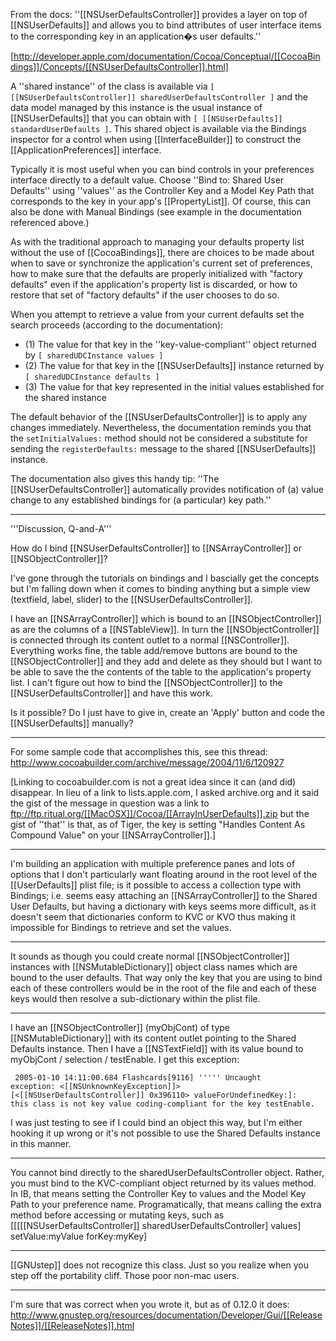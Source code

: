

From the docs: ''[[NSUserDefaultsController]] provides a layer on top of [[NSUserDefaults]] and allows you to bind attributes of user interface items to the corresponding key in an application�s user defaults.''

[http://developer.apple.com/documentation/Cocoa/Conceptual/[[CocoaBindings]]/Concepts/[[NSUserDefaultsController]].html]

A ''shared instance'' of the class is available via <code>[ [[NSUserDefaultsController]] sharedUserDefaultsController ]</code> and the data model managed by this instance is the usual instance of [[NSUserDefaults]] that you can obtain with <code>[ [[NSUserDefaults]] standardUserDefaults ]</code>. This shared object is available via the Bindings inspector for a control when using [[InterfaceBuilder]] to construct the [[ApplicationPreferences]] interface.

Typically it is most useful when you can bind controls in your preferences interface directly to a default value. Choose ''Bind to: Shared User Defaults'' using ''values'' as the Controller Key and a Model Key Path that corresponds to the key in your app's [[PropertyList]]. Of course, this can also be done with Manual Bindings (see example in the documentation referenced above.)

As with the traditional approach to managing your defaults property list without the use of [[CocoaBindings]], there are choices to be made about when to save or synchronize the application's current set of preferences, how to make sure that the defaults are properly initialized with "factory defaults" even if the application's property list is discarded, or how to restore that set of "factory defaults" if the user chooses to do so.

When you attempt to retrieve a value from your current defaults set the search proceeds (according to the documentation):


* (1) The value for that key in the ''key-value-compliant'' object returned by <code>[ sharedUDCInstance values ]</code>
* (2) The value for that key in the [[NSUserDefaults]] instance returned by <code>[ sharedUDCInstance defaults ]</code>
* (3) The value for that key represented in the initial values established for the shared instance


The default behavior of the [[NSUserDefaultsController]] is to apply any changes immediately. Nevertheless, the documentation reminds you that the <code>setInitialValues:</code> method should not be considered a substitute for sending the <code>registerDefaults:</code> message to the shared [[NSUserDefaults]] instance.

The documentation also gives this handy tip: ''The [[NSUserDefaultsController]] automatically provides notification of (a) value change to any established bindings for (a particular) key path.''

----

'''Discussion, Q-and-A'''

How do I bind [[NSUserDefaultsController]] to [[NSArrayController]] or [[NSObjectController]]?

I've gone through the tutorials on bindings and I bascially get the concepts but I'm falling down when it comes to binding anything but a simple view (textfield, label, slider) to the [[NSUserDefaultsController]].

I have an [[NSArrayController]] which is bound to an [[NSObjectController]] as are the columns of a [[NSTableView]]. In turn the [[NSObjectController]] is connected through its content outlet to a normal [[NSController]]. Everything works fine, the table add/remove buttons are bound to the [[NSObjectController]] and they add and delete as they should but I want to be able to save the the contents of the table to the application's property list. I can't figure out how to bind the [[NSObjectController]] to the [[NSUserDefaultsController]] and have this work.

Is it possible? Do I just have to give in, create an 'Apply' button and code the [[NSUserDefaults]] manually? 

----

For some sample code that accomplishes this, see this thread: http://www.cocoabuilder.com/archive/message/2004/11/6/120927

[Linking to cocoabuilder.com is not a great idea since it can (and did) disappear. In lieu of a link to lists.apple.com, I asked archive.org and it said the gist of the message in question was a link to ftp://ftp.ritual.org/[[MacOSX]]/Cocoa/[[ArrayInUserDefaults]].zip but the gist of ''that'' is that, as of Tiger, the key is setting "Handles Content As Compound Value" on your [[NSArrayController]].]

----

I'm building an application with multiple preference panes and lots of options that I don't particularly want floating around in the root level of the [[UserDefaults]] plist file; is it possible to access a collection type with Bindings; i.e. seems easy attaching an [[NSArrayController]] to the Shared User Defaults, but having a dictionary with keys seems more difficult, as it doesn't seem that dictionaries conform to KVC or KVO thus making it impossible for Bindings to retrieve and set the values. 

----

It sounds as though you could create normal [[NSObjectController]] instances with [[NSMutableDictionary]] object class names which are bound to the user defaults.  That way only the key that you are using to bind each of these controllers would be in the root of the file and each of these keys would then resolve a sub-dictionary within the plist file.

----

I have an [[NSObjectController]] (myObjCont) of type [[NSMutableDictionary]] with its content outlet pointing to the Shared Defaults instance. Then I have a [[NSTextField]] with its value bound to myObjCont / selection / testEnable. I get this exception:

<code> 2005-01-10 14:11:00.684 Flashcards[9116] ''''' Uncaught exception: <[[NSUnknownKeyException]]> [<[[NSUserDefaultsController]] 0x396110> valueForUndefinedKey:]: this class is not key value coding-compliant for the key testEnable.
</code>

I was just testing to see if I could bind an object this way, but I'm either hooking it up wrong or it's not possible to use the Shared Defaults instance in this manner.

----

You cannot bind directly to the sharedUserDefaultsController object. Rather, you must bind to the KVC-compliant object returned by its values method. In IB, that means setting the Controller Key to values and the Model Key Path to your preference name. Programatically, that means calling the extra method before accessing or mutating keys, such as [[[[[NSUserDefaultsController]] sharedUserDefaultsController] values] setValue:myValue forKey:myKey]

----

[[GNUstep]] does not recognize this class. Just so you realize when you step off the portability cliff. Those poor non-mac users.

----

I'm sure that was correct when you wrote it, but as of 0.12.0 it does:
http://www.gnustep.org/resources/documentation/Developer/Gui/[[ReleaseNotes]]/[[ReleaseNotes]].html